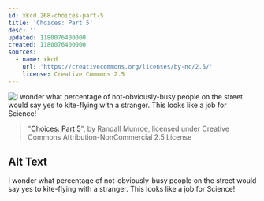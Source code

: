 ```yaml
---
id: xkcd.268-choices-part-5
title: 'Choices: Part 5'
desc: ''
updated: 1180076400000
created: 1180076400000
sources:
  - name: xkcd
    url: 'https://creativecommons.org/licenses/by-nc/2.5/'
    license: Creative Commons 2.5
---
```

![I wonder what percentage of not-obviously-busy people on the street would say yes to kite-flying with a stranger.  This looks like a job for Science!](https://imgs.xkcd.com/comics/choices_part_5.png)
> "[Choices: Part 5](https://xkcd.com/268/)", by Randall Munroe, licensed under Creative Commons Attribution-NonCommercial 2.5 License

## Alt Text
I wonder what percentage of not-obviously-busy people on the street would say yes to kite-flying with a stranger.  This looks like a job for Science!
